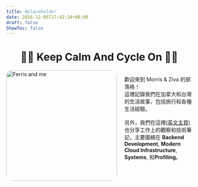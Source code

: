 ```yaml
---
title: #placeholder
date: 2016-12-05T17:42:24+08:00
draft: false
ShowToc: false
---
```

<h1 style="text-align:center">🚴‍♂️ Keep Calm And Cycle On 🚴‍♂️</h1>

<div style="display: flex; align-items: flex-start; justify-content: center;">
  <img src="/images/ziva_ferris.jpg" alt="Ferris and me" width="300" style="border-radius: 15px; margin-right: 20px;">
  <p style="text-align: left;">
    歡迎來到 Morris & Ziva 的部落格！<br>
    這裡記錄我們在加拿大和台灣的生活故事，包括旅行和各種生活經驗。
    <br><br>
    另外，我們在這裡<a href="https://300watts.me/" target="_blank">(英文主頁)</a>也分享工作上的觀察和技術筆記，主要圍繞在
    <b>Backend Development</b>, <b>Modern Cloud Infrastructure</b>, <b>Systems</b>, 和<b>Profiling</b>。
  </p>
</div>

<!-- <p align="center">
<a href="/docs/resume_morris_tai.pdf"><b>📃Resume<b> (Update: 2024/1)</a>
</p> -->
